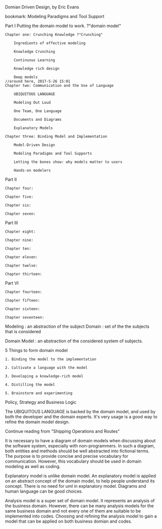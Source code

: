 Domian Driven Design, by Eric Evans

bookmark: Modeling Paradigms and Tool Support


Part I Putting the domain model to work. ?"domain model"

	Chapter one: Crunching Knowledge ?"Crunching"
		
		Ingredients of effective modeling
		
		Knowledge Crunching
		
		Continuous Learning
		
		Knowledge rich design
		
		Deep models
	//around here, 2017-5-26 15:01
	Chapter two: Communication and the Use of Language
	
		UBIQUITOUS LANGUAGE

		Modeling Out Loud
		
		One Team, One Language
		
		Documents and Diagrams
		
		Explanatory Models
		
	Chapter three: Binding Model and Implementation

		Model-Driven Design
		
		Modeling Paradigms and Tool Supports
		
		Letting the bones show: why models matter to users
		
		Hands-on modelers
		
Part II

	Chapter four:
	
	Chapter five:
	
	Chapter six:
	
	Chapter seven:

	
Part III

	Chapter eight:
	
	Chapter nine:
	
	Chapter ten:
	
	Chapter eleven:
	
	Chapter twelve:
	
	Chapter thirteen:
	
	
Part VI

	Chapter fourteen:
	
	Chapter fifteen:
	
	Chapter sixteen:
	
	Chapter seventeen:
	

	
Modeling
	: an abstraction of the subject
Domain
	: set of the the subjects that is considered

Domain Model
	: an abstraction of the considered system of subjects.
	
5 Things to form domain model

	1. Binding the model to the implementation
	
	2. Cultivate a language with the model
	
	3. Developing a knowledge-rich model
	
	4. Distilling the model
	
	5. Brainstorm and experimenting
	
Policy, Strategy and Business Logic

The UBIQUITOUS LANGUAGE is backed by the domain model, and used by both the developer and the domain experts. It's very usage
is a good way to refine the domain model design. 

Continue reading from "Shipping Operations and Routes"

It is necessary to have a diagram of domain models when discussing about the software system, especially with non-programmers. 
In such a diagram, both entities and methods should be well abstracted into fictional terms.  The purpose is to provide concise 
and precise vocabulary for communication. However, this vocabulary should be used in domain modeling as well as coding. 

Explanatory model is unlike domain model. An explanatory model is applied on an abstract concept of the domain model, to help 
people understand its concept. There is no need for uml in explanatory model. Diagrams and human language can be good choices. 

Analysis model is a super set of domain model. It represents an analysis of the business domain. However, there can be many analysis
models for the same business domain and not every one of them are suitable to be implemented into codes. Choosing and refining the 
analysis model to gain a model that can be applied on both business domian and codes. 

